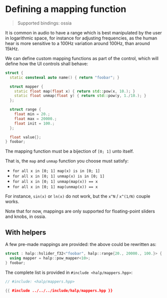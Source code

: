 # Defining a mapping function

> Supported bindings: ossia

It is common in audio to have a range which is best manipulated by the user in logarithmic space,
for instance for adjusting frequencies, as the human hear is more sensitive to a 100Hz variation around 100Hz, than around 15kHz.

We can define custom mapping functions as part of the control, which will define
how the UI controls shall behave:

```cpp
struct {
  static consteval auto name() { return "foobar"; }

  struct mapper {
    static float map(float x) { return std::pow(x, 10.); }
    static float unmap(float y) { return std::pow(y, 1./10.); }
  };

  struct range {
    float min = 20.;
    float max = 20000.;
    float init = 100.;
  };

  float value{};
} foobar;
```

The mapping function must be a bijection of `[0; 1]` unto itself.

That is, the `map` and `unmap` function you choose must satisfy:
- `for all x in [0; 1] map(x) is in [0; 1]`
- `for all x in [0; 1] unmap(x) is in [0; 1]`
- `for all x in [0; 1] unmap(map(x)) == x`
- `for all x in [0; 1] map(unmap(x)) == x`

For instance, `sin(x)` or `ln(x)` do not work, but the `x^N` / `x^(1/N)` couple works.

Note that for now, mappings are only supported for floating-point sliders and knobs, in ossia.

## With helpers
A few pre-made mappings are provided: the above could be rewritten as:

```cpp
struct : halp::hslider_f32<"foobar", halp::range{20., 20000., 100.}> {
  using mapper = halp::pow_mapper<10>;
} foobar;
```

The complete list is provided in `#include <halp/mappers.hpp>`:

```cpp
// #include: <halp/mappers.hpp>

{{ #include ../../../include/halp/mappers.hpp }}
```
